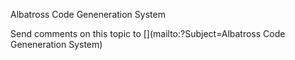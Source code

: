 ﻿Albatross Code Geneneration System



Send comments on this topic to [](mailto:?Subject=Albatross Code Geneneration System)
